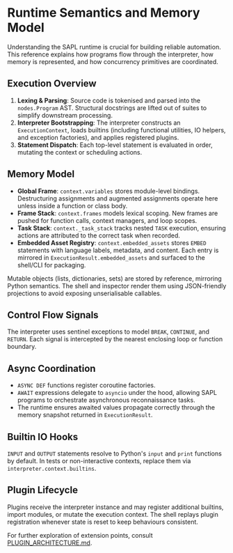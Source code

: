 # Runtime Semantics and Memory Model

Understanding the SAPL runtime is crucial for building reliable automation. This reference explains how programs flow through the interpreter, how memory is represented, and how concurrency primitives are coordinated.

## Execution Overview

1. **Lexing & Parsing**: Source code is tokenised and parsed into the `nodes.Program` AST. Structural docstrings are lifted out of suites to simplify downstream processing.
2. **Interpreter Bootstrapping**: The interpreter constructs an `ExecutionContext`, loads builtins (including functional utilities, IO helpers, and exception factories), and applies registered plugins.
3. **Statement Dispatch**: Each top-level statement is evaluated in order, mutating the context or scheduling actions.

## Memory Model

- **Global Frame**: `context.variables` stores module-level bindings. Destructuring assignments and augmented assignments operate here unless inside a function or class body.
- **Frame Stack**: `context.frames` models lexical scoping. New frames are pushed for function calls, context managers, and loop scopes.
- **Task Stack**: `context._task_stack` tracks nested `TASK` execution, ensuring actions are attributed to the correct task when recorded.
- **Embedded Asset Registry**: `context.embedded_assets` stores `EMBED` statements with language labels, metadata, and content. Each entry is mirrored in `ExecutionResult.embedded_assets` and surfaced to the shell/CLI for packaging.

Mutable objects (lists, dictionaries, sets) are stored by reference, mirroring Python semantics. The shell and inspector render them using JSON-friendly projections to avoid exposing unserialisable callables.

## Control Flow Signals

The interpreter uses sentinel exceptions to model `BREAK`, `CONTINUE`, and `RETURN`. Each signal is intercepted by the nearest enclosing loop or function boundary.

## Async Coordination

- `ASYNC DEF` functions register coroutine factories.
- `AWAIT` expressions delegate to `asyncio` under the hood, allowing SAPL programs to orchestrate asynchronous reconnaissance tasks.
- The runtime ensures awaited values propagate correctly through the memory snapshot returned in `ExecutionResult`.

## Builtin IO Hooks

`INPUT` and `OUTPUT` statements resolve to Python's `input` and `print` functions by default. In tests or non-interactive contexts, replace them via `interpreter.context.builtins`.

## Plugin Lifecycle

Plugins receive the interpreter instance and may register additional builtins, import modules, or mutate the execution context. The shell replays plugin registration whenever state is reset to keep behaviours consistent.

For further exploration of extension points, consult [PLUGIN_ARCHITECTURE.md](PLUGIN_ARCHITECTURE.md).
